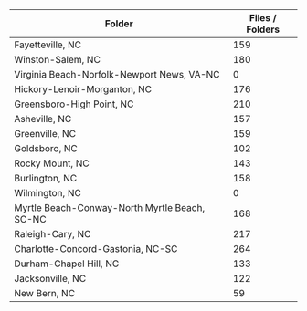 | Folder                                        |   Files / Folders |
|-----------------------------------------------|-------------------|
| Fayetteville, NC                              |               159 |
| Winston-Salem, NC                             |               180 |
| Virginia Beach-Norfolk-Newport News, VA-NC    |                 0 |
| Hickory-Lenoir-Morganton, NC                  |               176 |
| Greensboro-High Point, NC                     |               210 |
| Asheville, NC                                 |               157 |
| Greenville, NC                                |               159 |
| Goldsboro, NC                                 |               102 |
| Rocky Mount, NC                               |               143 |
| Burlington, NC                                |               158 |
| Wilmington, NC                                |                 0 |
| Myrtle Beach-Conway-North Myrtle Beach, SC-NC |               168 |
| Raleigh-Cary, NC                              |               217 |
| Charlotte-Concord-Gastonia, NC-SC             |               264 |
| Durham-Chapel Hill, NC                        |               133 |
| Jacksonville, NC                              |               122 |
| New Bern, NC                                  |                59 |